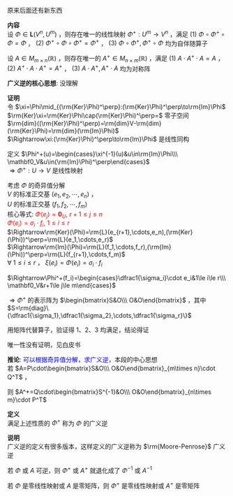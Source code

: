 原来后面还有新东西  
  
**内容**  
设 $\Phi\in\mathbf{L}(V^n,U^m)$ ，则存在唯一的线性映射 $\Phi^+:U^m\to V^n$ ，满足 $(1)\ \Phi\circ\Phi^+\circ\Phi=\Phi$ ， $(2)\ \Phi^+\circ\Phi\circ\Phi^+=\Phi^+$ ， $(3)\ \Phi\circ\Phi^+,\Phi^+\circ\Phi$ 均为自伴随算子  
  
设 $A\in M_{m\times n}(\mathbb R)$ ，则存在唯一的 $A^+\in M_{n\times m}(\mathbb R)$ ，满足 $(1)\ A\cdot A^+\cdot A=A$ ， $(2)\ A^+\cdot A\cdot A^+=A^+$ ， $(3)\ A\cdot A^+,A^+\cdot A$ 均为对称阵  
  
**广义逆的核心思想**: 没理解  
  
**证明**  
令 $\xi=\Phi\mid_{(\rm{Ker}\Phi)^\perp}:(\rm{Ker}\Phi)^\perp\to\rm{Im}\Phi$   
 $\rm{Ker}\xi=\rm{Ker}\Phi\cap(\rm{Ker}\Phi)^\perp=$ 零子空间  
 $\rm{dim}((\rm{Ker}\Phi)^\perp)=\rm{dim}V-\rm{dim}(\rm{Ker}\Phi)=\rm{dim}(\rm{Im}\Phi)$   
 $\Rightarrow\xi:(\rm{Ker}\Phi)^\perp\to\rm{Im}\Phi$ 是线性同构  
  
定义 $\Phi^+(u)=\begin{cases}\xi^{-1}(u)&u\in\rm{Im}\Phi\\\ \mathbf0_V&u\in(\rm{Im}\Phi)^\perp\end{cases}$   
 $\Rightarrow\Phi^+:U\to V$ 是线性映射  
  
考虑 $\Phi$ 的奇异值分解  
 $V$ 的标准正交基 $(e_1,e_2,\cdots,e_n)$ ，  
 $U$ 的标准正交基 $(f_1,f_2,\cdots,f_m)$   
核心等式: <font color=red> $\Phi(e_j)=\mathbf0_U,\ r+1\le j\le n$   
 $\Phi(e_i)=\sigma_i\cdot f_i,\ 1\le i\le r$ </font>  
 $\Rightarrow\rm{Ker}(\Phi)=\rm{L}(e_{r+1},\cdots,e_n),(\rm{Ker}(\Phi))^\perp=\rm{L}(e_1,\cdots,e_r)$   
 $\Rightarrow\rm{Im}(\Phi)=\rm{L}(f_1,\cdots,f_r),(\rm{Im}(\Phi))^\perp=\rm{L}(f_{r+1},\cdots,f_m)$   
 $\forall\ 1\le i\le r$ ， $\xi(e_i)=\Phi(e_i)=\sigma_i\cdot f_i$   
  
 $\Rightarrow\Phi^+(f_i)=\begin{cases}\dfrac1{\sigma_i}\cdot e_i&1\le i\le r\\\ \mathbf0_V&r+1\le j\le m\end{cases}$   
  
 $\Rightarrow\Phi^+$ 的表示阵为 $\begin{bmatrix}S&O\\\ O&O\end{bmatrix}$ ，其中 $S=\rm{diag}\{\dfrac1{\sigma_1},\dfrac1{\sigma_2},\cdots,\dfrac1{\sigma_r}\}$   
  
用矩阵代替算子，验证得 $1、2、3$ 均满足，结论得证  
  
唯一性没有证明，见白皮书  
  
**推论**: <font color=blue>可以根据奇异值分解，求广义逆</font>，本段的中心思想  
若 $A=P\cdot\begin{bmatrix}S&O\\\ O&O\end{bmatrix}_{m\times n}\cdot Q^T$ ，  
  
则 $A^+=Q\cdot\begin{bmatrix}S^{-1}&O\\\ O&O\end{bmatrix}_{n\times m}\cdot P^T$   
  
**定义**  
满足上述性质的 $\Phi^+$ 称为 $\Phi$ 的广义逆  
  
**说明**  
广义逆的定义有很多版本，这样定义的广义逆称为 $\rm{Moore-Penrose}$ 广义逆  
  
若 $\Phi$ 或 $A$ 可逆，则 $\Phi^+$ 或 $A^+$ 就退化成了 $\Phi^{-1}$ 或 $A^{-1}$   
  
若 $\Phi$ 是零线性映射或 $A$ 是零矩阵，则 $\Phi^+$ 是零线性映射或 $A^+$ 是零矩阵  
